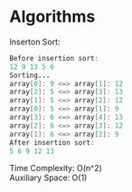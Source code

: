 # Algorithms
Inserton Sort:
```java
Before insertion sort:
12 9 13 5 6 
Sorting...
array[0]: 9 <=> array[1]: 12
array[2]: 5 <=> array[3]: 13
array[1]: 5 <=> array[2]: 12
array[0]: 5 <=> array[1]: 9
array[3]: 6 <=> array[4]: 13
array[2]: 6 <=> array[3]: 12
array[1]: 6 <=> array[2]: 9
After insertion sort:
5 6 9 12 13 
```
Time Complexity: O(n^2)<br>
Auxiliary Space: O(1)